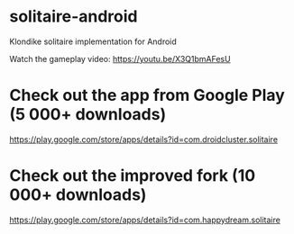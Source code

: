 # solitaire-android
Klondike solitaire implementation for Android

Watch the gameplay video: https://youtu.be/X3Q1bmAFesU

# Check out the app from Google Play (5 000+ downloads)
https://play.google.com/store/apps/details?id=com.droidcluster.solitaire

# Check out the improved fork (10 000+ downloads)
https://play.google.com/store/apps/details?id=com.happydream.solitaire
